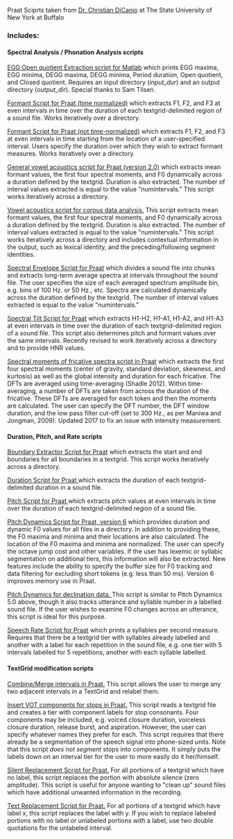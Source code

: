 Praat Sciprts taken from [Dr. Christian DiCanio](https://www.acsu.buffalo.edu/~cdicanio/scripts.html) at The State University of New York at Buffalo 

### Includes:

#### Spectral Analysis / Phonation Analysis scripts

[EGG Open quotient Extraction script for Matlab](https://www.acsu.buffalo.edu/~cdicanio/scripts/egg_analysis.m) which prints EGG maxima, EGG minima, DEGG maxima, DEGG minima, Period duration, Open quotient, and Closed quotient. Requires an input directory (*input_dur*) and an output directory (*output_dir*). Special thanks to Sam Tilsen. 

[Formant Script for Praat (time normalized)](https://www.acsu.buffalo.edu/~cdicanio/scripts/Get_Formants.praat) which extracts F1, F2, and F3 at even intervals in time over the duration of each textgrid-delimited region of a sound file. Works iteratively over a directory. 

[Formant Script for Praat (not time-normalized)](https://www.acsu.buffalo.edu/~cdicanio/scripts/Get_Formants_nonnormalized.praat) which extracts F1, F2, and F3 at even intervals in time starting from the location of a user-specified interval. Users specify the duration over which they wish to extract formant measures. Works iteratively over a directory. 

[General vowel acoustics script for Praat (version 2.0)](https://www.acsu.buffalo.edu/~cdicanio/scripts/Vowel_Acoustics.praat) which extracts mean formant values, the first four spectral moments, and F0 dynamically across a duration defined by the textgrid. Duration is also extracted. The number of interval values extracted is equal to the value "numintervals." This script works iteratively across a directory. 

[Vowel acoustics script for corpus data analysis.](https://www.acsu.buffalo.edu/~cdicanio/scripts/Vowel_Acoustics_for_corpus_data.praat) This script extracts mean formant values, the first four spectral moments, and F0 dynamically across a duration defined by the textgrid. Duration is also extracted. The number of interval values extracted is equal to the value "numintervals." This script works iteratively across a directory and includes contextual information in the output, such as lexical identity, and the preceding/following segment identities. 

[Spectral Envelope Script for Praat](https://www.acsu.buffalo.edu/~cdicanio/scripts/Get_Spectral_Envelope.praat) which divides a sound file into chunks and extracts long-term average spectra at intervals throughout the sound file. The user specifies the size of each averaged spectrum amplitude bin, e.g. bins of 100 Hz. or 50 Hz., etc. Spectra are calculated dynamically across the duration defined by the textgrid. The number of interval values extracted is equal to the value "numintervals." 

[Spectral Tilt Script for Praat](https://www.acsu.buffalo.edu/~cdicanio/scripts/Get_Spectral_Tilt_2.praat) which extracts H1-H2, H1-A1, H1-A2, and H1-A3 at even intervals in time over the duration of each textgrid-delimited region of a sound file. This script also determines pitch and formant values over the same intervals. Recently revised to work iteratively across a directory and to provide HNR values. 

[Spectral moments of fricative spectra script in Praat](https://www.acsu.buffalo.edu/~cdicanio/scripts/Time_averaging_for_fricatives_2.0.praat) which extracts the first four spectral moments (center of gravity, standard deviation, skewness, and kurtosis) as well as the global intensity and duration for each fricative. The DFTs are averaged using time-averaging (Shadle 2012). Within time-averaging, a number of DFTs are taken from across the duration of the fricative. These DFTs are averaged for each token and then the moments are calculated. The user can specify the DFT number, the DFT window duration, and the low pass filter cut-off (set to 300 Hz., as per Maniwa and Jongman, 2009). Updated 2017 to fix an issue with intensity measurement. 

#### Duration, Pitch, and Rate scripts

[Boundary Extractor Script for Praat](https://www.acsu.buffalo.edu/~cdicanio/scripts/Boundary_Extractor.praat) which extracts the start and end boundaries for all boundaries in a textgrid. This script works iteratively across a directory.

[Duration Script for Praat ](https://www.acsu.buffalo.edu/~cdicanio/scripts/Get_duration_2.0.praat)which extracts the duration of each textgrid-delimited duration in a sound file. 

[Pitch Script for Praat ](https://www.acsu.buffalo.edu/~cdicanio/scripts/Get_pitch.praat)which extracts pitch values at even intervals in time over the duration of each textgrid-delimited region of a sound file. 

[Pitch Dynamics Script for Praat, version 6](https://www.acsu.buffalo.edu/~cdicanio/scripts/Pitch_Dynamics_6.praat) which provides duration and dynamic F0 values for all files in a directory. In addition to providing these, the F0 maxima and minima and their locations are also calculated. The location of the F0 maxima and minima are normalized. The user can specify the octave jump cost and other variables. If the user has lexemic or syllabic segmentation on additional tiers, this information will also be extracted. New features include the ability to specify the buffer size for F0 tracking and data filtering for excluding short tokens (e.g. less than 50 ms). Version 6 improves memory use in Praat. 

[Pitch Dynamics for declination data. ](https://www.acsu.buffalo.edu/~cdicanio/scripts/Pitch_Dynamics_for_declination_data.praat)This script is similar to Pitch Dynamics 5.0 above, though it also tracks utterance and syllable number in a labelled sound file. If the user wishes to examine F0 changes across an utterance, this script is ideal for this purpose. 

[Speech Rate Script for Praat](https://www.acsu.buffalo.edu/~cdicanio/scripts/Get_Rate.praat) which prints a syllables per second measure. Requires that there be a textgrid tier with syllables already labelled and another with a label for each repetition in the sound file, e.g. one tier with 5 intervals labelled for 5 repetitions, another with each syllable labelled. 



#### TextGrid modification scripts

[Combine/Merge intervals in Praat.](https://www.acsu.buffalo.edu/~cdicanio/scripts/Combine_intervals.praat) This script allows the user to merge any two adjacent intervals in a TextGrid and relabel them. 

[Insert VOT components for stops in Praat.](https://www.acsu.buffalo.edu/~cdicanio/scripts/Insert_components.praat) This script reads a textgrid file and creates a tier with component labels for stop consonants. Four components may be included, e.g. voiced closure duration, voiceless closure duration, release burst, and aspiration. However, the user can specify whatever names they prefer for each. This script requires that there already be a segmentation of the speech signal into phone-sized units. Note that this script *does not segment* stops into components. It simply puts the labels down on an interval tier for the user to more easily do it her/himself. 

[Silent Replacement Script for Praat.](https://www.acsu.buffalo.edu/~cdicanio/scripts/Replace_with_Silence.praat) For all portions of a textgrid which have no label, this script replaces the portion with absolute silence (zero amplitude). This script is useful for anyone wanting to "clean up" sound files which have additional unwanted information in the recording. 

[Text Replacement Script for Praat.](https://www.acsu.buffalo.edu/~cdicanio/scripts/Replace_labels.praat) For all portions of a textgrid which have label x, this script replaces the label with y. If you wish to replace labeled portions with no label or unlabeled portions *with* a label, use two double quotations for the unlabeled interval. 

[
](https://www.acsu.buffalo.edu/~cdicanio/scripts/Combine_intervals.praat)

